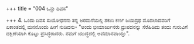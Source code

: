 +++
title = "004 ಒನ್ದು ದಿವಸ"

+++
4. ಒಂದು ದಿವಸ ಸುಯೋಧನನು ತನ್ನ ಅರಮನೆಯಲ್ಲಿ ಶಕುನಿ ಕರ್ಣ ಜಯದ್ರಥ ಮೊದಲಾದವರಿಗೆ ಏಕಾಂತದಲ್ಲಿ ಮನನೊಂದು ಹೀಗೆ ನುಡಿದನು- "ಅಂದು ಭೀಮಾರ್ಜುನರು ದ್ರುಪದನನ್ನು ಸೆರೆಹಿಡಿದು ತಂದು ಗುರುವಿಗೆ ದಕ್ಷಿಣೆಯಾಗಿ ಕೊಟ್ಟು ಪ್ರಸಿದ್ಧರಾದರು. ನಮಗೆ ಯುದ್ಧದಲ್ಲಿ ಅವಮಾನವಾಯ್ತು".